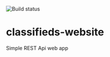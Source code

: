 ![Build status](https://github.com/eufrat987/classifieds-website/actions/workflows/gradle.yml/badge.svg)

# classifieds-website
Simple REST Api web app
